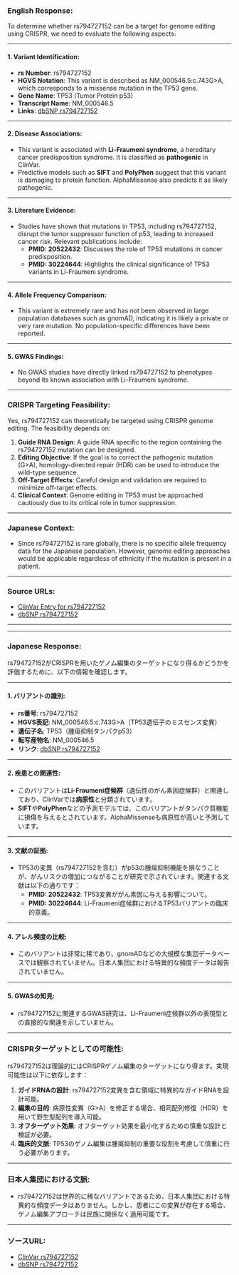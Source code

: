 ### English Response:

To determine whether rs794727152 can be a target for genome editing using CRISPR, we need to evaluate the following aspects:

---

#### 1. **Variant Identification**:
- **rs Number**: rs794727152
- **HGVS Notation**: This variant is described as NM_000546.5:c.743G>A, which corresponds to a missense mutation in the TP53 gene.
- **Gene Name**: TP53 (Tumor Protein p53)
- **Transcript Name**: NM_000546.5
- **Links**: [dbSNP rs794727152](https://www.ncbi.nlm.nih.gov/snp/rs794727152)

---

#### 2. **Disease Associations**:
- This variant is associated with **Li-Fraumeni syndrome**, a hereditary cancer predisposition syndrome. It is classified as **pathogenic** in ClinVar.
- Predictive models such as **SIFT** and **PolyPhen** suggest that this variant is damaging to protein function. AlphaMissense also predicts it as likely pathogenic.

---

#### 3. **Literature Evidence**:
- Studies have shown that mutations in TP53, including rs794727152, disrupt the tumor suppressor function of p53, leading to increased cancer risk. Relevant publications include:
  - **PMID: 20522432**: Discusses the role of TP53 mutations in cancer predisposition.
  - **PMID: 30224644**: Highlights the clinical significance of TP53 variants in Li-Fraumeni syndrome.

---

#### 4. **Allele Frequency Comparison**:
- This variant is extremely rare and has not been observed in large population databases such as gnomAD, indicating it is likely a private or very rare mutation. No population-specific differences have been reported.

---

#### 5. **GWAS Findings**:
- No GWAS studies have directly linked rs794727152 to phenotypes beyond its known association with Li-Fraumeni syndrome.

---

### CRISPR Targeting Feasibility:
Yes, rs794727152 can theoretically be targeted using CRISPR genome editing. The feasibility depends on:
1. **Guide RNA Design**: A guide RNA specific to the region containing the rs794727152 mutation can be designed.
2. **Editing Objective**: If the goal is to correct the pathogenic mutation (G>A), homology-directed repair (HDR) can be used to introduce the wild-type sequence.
3. **Off-Target Effects**: Careful design and validation are required to minimize off-target effects.
4. **Clinical Context**: Genome editing in TP53 must be approached cautiously due to its critical role in tumor suppression.

---

### Japanese Context:
- Since rs794727152 is rare globally, there is no specific allele frequency data for the Japanese population. However, genome editing approaches would be applicable regardless of ethnicity if the mutation is present in a patient.

---

### Source URLs:
- [ClinVar Entry for rs794727152](https://www.ncbi.nlm.nih.gov/clinvar/variation/216084/)
- [dbSNP rs794727152](https://www.ncbi.nlm.nih.gov/snp/rs794727152)

---

---

### Japanese Response:

rs794727152がCRISPRを用いたゲノム編集のターゲットになり得るかどうかを評価するために、以下の情報を確認します。

---

#### 1. **バリアントの識別**:
- **rs番号**: rs794727152
- **HGVS表記**: NM_000546.5:c.743G>A（TP53遺伝子のミスセンス変異）
- **遺伝子名**: TP53（腫瘍抑制タンパクp53）
- **転写産物名**: NM_000546.5
- **リンク**: [dbSNP rs794727152](https://www.ncbi.nlm.nih.gov/snp/rs794727152)

---

#### 2. **疾患との関連性**:
- このバリアントは**Li-Fraumeni症候群**（遺伝性のがん素因症候群）と関連しており、ClinVarでは**病原性**と分類されています。
- **SIFT**や**PolyPhen**などの予測モデルでは、このバリアントがタンパク質機能に損傷を与えるとされています。AlphaMissenseも病原性が高いと予測しています。

---

#### 3. **文献の証拠**:
- TP53の変異（rs794727152を含む）がp53の腫瘍抑制機能を損なうことが、がんリスクの増加につながることが研究で示されています。関連する文献は以下の通りです：
  - **PMID: 20522432**: TP53変異ががん素因に与える影響について。
  - **PMID: 30224644**: Li-Fraumeni症候群におけるTP53バリアントの臨床的意義。

---

#### 4. **アレル頻度の比較**:
- このバリアントは非常に稀であり、gnomADなどの大規模な集団データベースでは観察されていません。日本人集団における特異的な頻度データは報告されていません。

---

#### 5. **GWASの知見**:
- rs794727152に関連するGWAS研究は、Li-Fraumeni症候群以外の表現型との直接的な関連を示していません。

---

### CRISPRターゲットとしての可能性:
rs794727152は理論的にはCRISPRゲノム編集のターゲットになり得ます。実現可能性は以下に依存します：
1. **ガイドRNAの設計**: rs794727152変異を含む領域に特異的なガイドRNAを設計可能。
2. **編集の目的**: 病原性変異（G>A）を修正する場合、相同配列修復（HDR）を用いて野生型配列を導入可能。
3. **オフターゲット効果**: オフターゲット効果を最小化するための慎重な設計と検証が必要。
4. **臨床的文脈**: TP53のゲノム編集は腫瘍抑制の重要な役割を考慮して慎重に行う必要があります。

---

### 日本人集団における文脈:
- rs794727152は世界的に稀なバリアントであるため、日本人集団における特異的な頻度データはありません。しかし、患者にこの変異が存在する場合、ゲノム編集アプローチは民族に関係なく適用可能です。

---

### ソースURL:
- [ClinVar rs794727152](https://www.ncbi.nlm.nih.gov/clinvar/variation/216084/)
- [dbSNP rs794727152](https://www.ncbi.nlm.nih.gov/snp/rs794727152)